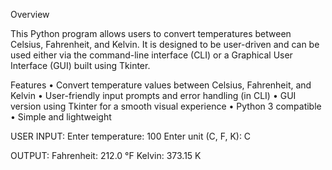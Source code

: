 Overview

This Python program allows users to convert temperatures between Celsius, Fahrenheit, and Kelvin. It is designed to be user-driven and can be used either via the command-line interface (CLI) or a Graphical User Interface (GUI) built using Tkinter.

Features
	• Convert temperature values between Celsius, Fahrenheit, and Kelvin
	• User-friendly input prompts and error handling (in CLI)
	•	GUI version using Tkinter for a smooth visual experience
	•	Python 3 compatible
	•	Simple and lightweight

USER INPUT:
Enter temperature: 100
Enter unit (C, F, K): C

OUTPUT:
Fahrenheit: 212.0 °F
Kelvin: 373.15 K
 
